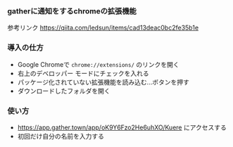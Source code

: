 ### gatherに通知をするchromeの拡張機能
参考リンク
https://qiita.com/ledsun/items/cad13deac0bc2fe35b1e

### 導入の仕方
- Google Chromeで `chrome://extensions/` のリンクを開く
- 右上のデベロッパー モードにチェックを入れる
- パッケージ化されていない拡張機能を読み込む...ボタンを押す
- ダウンロードしたフォルダを開く

### 使い方
- https://app.gather.town/app/oK9Y6Fzo2He6uhXO/Kuere にアクセスする
- 初回だけ自分の名前を入力する
